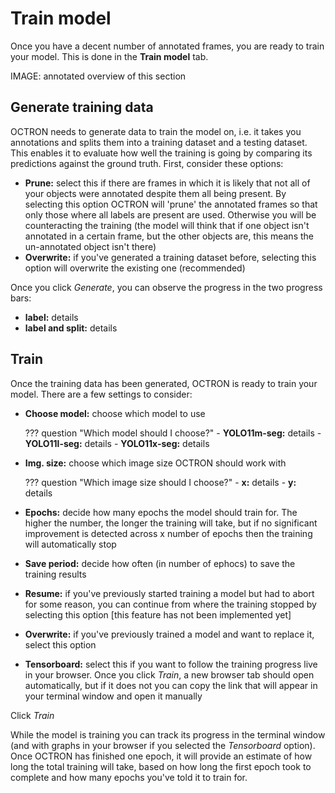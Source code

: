 # Train model
Once you have a decent number of annotated frames, you are ready to train your model. This is done in the **Train model** tab.

IMAGE: annotated overview of this section

## Generate training data
OCTRON needs to generate data to train the model on, i.e. it takes you annotations and splits them into a training dataset and a testing dataset. This enables it to evaluate how well the training is going by comparing its predictions against the ground truth. First, consider these options:

- **Prune:** select this if there are frames in which it is likely that not all of your objects were annotated despite them all being present. By selecting this option OCTRON will 'prune' the annotated frames so that only those where all labels are present are used. Otherwise you will be counteracting the training (the model will think that if one object isn't annotated in a certain frame, but the other objects are, this means the un-annotated object isn't there)
- **Overwrite:** if you've generated a training dataset before, selecting this option will overwrite the existing one (recommended)

Once you click *Generate*, you can observe the progress in the two progress bars:

- **label:** details
- **label and split:** details

## Train
Once the training data has been generated, OCTRON is ready to train your model. There are a few settings to consider:

- **Choose model:** choose which model to use

    ??? question "Which model should I choose?"
        - **YOLO11m-seg:** details 
        - **YOLO11l-seg:** details 
        - **YOLO11x-seg:** details

- **Img. size:** choose which image size OCTRON should work with

    ??? question "Which image size should I choose?"
        - **x:** details 
        - **y:** details 

- **Epochs:** decide how many epochs the model should train for. The higher the number, the longer the training will take, but if no significant improvement is detected across x number of epochs then the training will automatically stop

- **Save period:** decide how often (in number of ephocs) to save the training results

- **Resume:** if you've previously started training a model but had to abort for some reason, you can continue from where the training stopped by selecting this option [this feature has not been implemented yet]
- **Overwrite:** if you've previously trained a model and want to replace it, select this option
- **Tensorboard:** select this if you want to follow the training progress live in your browser. Once you click *Train*, a new browser tab should open automatically, but if it does not you can copy the link that will appear in your terminal window and open it manually

Click *Train*

While the model is training you can track its progress in the terminal window (and with graphs in your browser if you selected the *Tensorboard* option). Once OCTRON has finished one epoch, it will provide an estimate of how long the total training will take, based on how long the first epoch took to complete and how many epochs you've told it to train for. 
